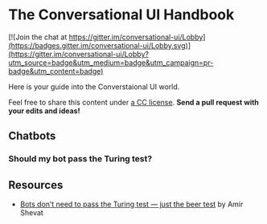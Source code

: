 # The Conversational UI Handbook

[![Join the chat at https://gitter.im/conversational-ui/Lobby](https://badges.gitter.im/conversational-ui/Lobby.svg)](https://gitter.im/conversational-ui/Lobby?utm_source=badge&utm_medium=badge&utm_campaign=pr-badge&utm_content=badge)

Here is your guide into the Converstaional UI world.

Feel free to share this content under [a CC license](https://creativecommons.org/licenses/by-sa/4.0/ "CC-BY-SA").
**Send a pull request with your edits and ideas!**

## Chatbots

### Should my bot pass the Turing test?

## Resources

* [Bots don’t need to pass the Turing test — just the beer test](http://venturebeat.com/2016/05/02/bots-dont-need-to-pass-the-turing-test-just-the-beer-test/) by Amir Shevat


